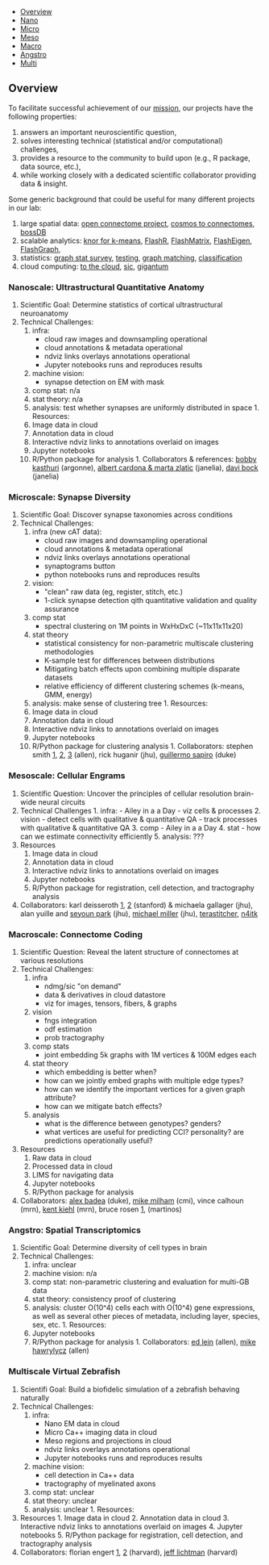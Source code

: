 - [Overview](https://github.com/neurodata/weekly-experiments/blob/master/projects.md#Overview)
- [Nano](https://github.com/neurodata/weekly-experiments/blob/master/projects.md#nanoscale-ultrastructural-quantitative-anatomy)
- [Micro](https://github.com/neurodata/weekly-experiments/blob/master/projects.md#microscale-synapse-diversity)
- [Meso](https://github.com/neurodata/weekly-experiments/blob/master/projects.md#mesoscale-cellular-engrams)
- [Macro](https://github.com/neurodata/weekly-experiments/blob/master/projects.md#macroscale-connectome-coding)
- [Angstro](https://github.com/neurodata/weekly-experiments/blob/master/projects.md#angstro-spatial-transcriptomics)
- [Multi](https://github.com/neurodata/weekly-experiments/blob/master/projects.md#multiscale-virtual-zebrafish)


## Overview

To facilitate successful achievement of our [mission](mission.md), our projects have the following properties:

1. answers an important neuroscientific question,
2. solves interesting technical (statistical and/or computational) challenges,
3. provides a resource to the community to build upon (e.g., R package, data source, etc.),
4. while working closely with a dedicated scientific collaborator providing data & insight.


Some generic background that could be useful for many different projects in our lab:
1. large spatial data: [open connectome project](https://dl.acm.org/citation.cfm?doid=2484838.2484870),  [cosmos to connectomes](http://linkinghub.elsevier.com/retrieve/pii/S0896-6273(14)00746-6http://linkinghub.elsevier.com/retrieve/pii/S0896-6273(14)00746-6), [bossDB](https://www.biorxiv.org/content/early/2017/11/10/217745)
2. scalable analytics: [knor for k-means](https://arxiv.org/abs/1606.08905), [FlashR](https://arxiv.org/abs/1604.06414), [FlashMatrix](https://arxiv.org/abs/1602.02864), [FlashEigen](https://arxiv.org/abs/1602.01421), [FlashGraph](https://arxiv.org/abs/1408.0500), 
3.  statistics: [graph stat survey](https://arxiv.org/abs/1709.05454), [testing](https://arxiv.org/abs/1609.05148), [graph matching](https://arxiv.org/abs/1405.3133), [classification](https://arxiv.org/abs/1709.01233)
4. cloud computing: [to the cloud](http://www.cell.com/neuron/abstract/S0896-6273(16)30783-8), [sic](https://academic.oup.com/gigascience/article/6/5/1/3062833), [gigantum](http://gigantum.io/)

### Nanoscale: Ultrastructural Quantitative Anatomy
   1. Scientific Goal: Determine statistics of cortical ultrastructural neuroanatomy
   1. Technical Challenges:
        1. infra: 
            - cloud raw images and downsampling operational
            - cloud annotations & metadata operational
            - ndviz links overlays annotations operational
            - Jupyter notebooks runs and reproduces results
        2. machine vision: 
            - synapse detection on EM with mask
        3. comp stat: n/a
        4. stat theory: n/a
        5. analysis: test whether synapses are uniformly distributed in space
    1. Resources:
        1. Image data in cloud
        2. Annotation data in cloud
        3. Interactive ndviz links to annotations overlaid on images
        4. Jupyter notebooks
        5. R/Python package for analysis 
    1. Collaborators & references: [bobby kasthuri](http://www.cell.com/cell/pdfExtended/S0092-8674(15)00824-7) (argonne), [albert cardona & marta zlatic](https://www.nature.com/articles/nature23455) (janelia), [davi bock](https://www.nature.com/articles/nature09802) (janelia)    

### Microscale: Synapse Diversity
  1. Scientific Goal: Discover synapse taxonomies across conditions
  1. Technical Challenges:
        1. infra (new cAT data):
            - cloud raw images and downsampling operational
            - cloud annotations & metadata operational
            - ndviz links overlays annotations operational
            - synaptograms button
            - python notebooks runs and reproduces results
        2. vision:
            - "clean" raw data (eg, register, stitch, etc.)
            - 1-click synapse detection qith quantitative validation and quality assurance
        3. comp stat
            - spectral clustering on 1M points in WxHxDxC (~11x11x11x20)
        4. stat theory
            - statistical consistency for non-parametric multiscale clustering methodologies
            - K-sample test for differences between distributions
            - Mitigating batch effects upon combining multiple disparate datasets
            - relative efficiency of different clustering schemes (k-means, GMM, energy)
        5. analysis: make sense of clustering tree
    1. Resources:
        1. Image data in cloud
        2. Annotation data in cloud
        3. Interactive ndviz links to annotations overlaid on images
        4. Jupyter notebooks
        5. R/Python package for clustering analysis 
    1. Collaborators: stephen smith [1](http://www.jneurosci.org/content/35/14/5792.short), [2](https://www.frontiersin.org/articles/10.3389/fnana.2015.00100/full), [3](http://www.cell.com/neuron/abstract/S0896-6273(10)00766-X) (allen), rick huganir (jhu), [guillermo sapiro](http://journals.plos.org/ploscompbiol/article?id=10.1371/journal.pcbi.1005493) (duke)
    
### Mesoscale: Cellular Engrams
 1. Scientific Question: Uncover the principles of cellular resolution brain-wide neural circuits 
 1. Technical Challenges
            1. infra:
              - Ailey in a a Day
              - viz cells & processes
            2. vision
              - detect cells with qualitative & quantitative QA
              - track processes with qualitative & quantitative QA
            3. comp
              - Ailey in a a Day
            4. stat
              - how can we estimate connectivity efficiently
            5. analysis: ???        
  1. Resources
        1. Image data in cloud
        2. Annotation data in cloud
        3. Interactive ndviz links to annotations overlaid on images
        4. Jupyter notebooks
        5. R/Python package for registration, cell detection, and tractography analysis 
  1. Collaborators: karl deisseroth [1](https://www.sciencedirect.com/science/article/pii/S009286741630558X), [2](https://www.sciencedirect.com/science/article/pii/S009286741500851X) (stanford) & michaela gallager (jhu), alan yuille and [seyoun park](http://onlinelibrary.wiley.com/wol1/doi/10.1118/1.4811203/full) (jhu), [michael miller](https://link.springer.com/chapter/10.1007/978-3-319-66182-7_32) (jhu), [terastitcher](http://abria.github.io/TeraStitcher/), [n4itk](http://ieeexplore.ieee.org/document/5445030/authors?ctx=authors) 
  
### Macroscale: Connectome Coding
  1. Scientific Question: Reveal the latent structure of connectomes at various resolutions
   1. Technical Challenges:
        1. infra
            - ndmg/sic "on demand"
            - data & derivatives in cloud datastore
            - viz for images, tensors, fibers, & graphs
        2. vision
            - fngs integration
            - odf estimation
            - prob tractography
        3. comp stats
            - joint embedding 5k graphs with 1M vertices & 100M edges each
        4. stat theory
            - which embedding is better when?
            - how can we jointly embed graphs with multiple edge types?
            - how can we identify the important vertices for a given graph attribute?
            - how can we mitigate batch effects?
        5. analysis
            - what is the difference between genotypes? genders?
            - what vertices are useful for predicting CCI? personality? are predictions operationally useful?
   1. Resources
        1. Raw data in cloud
        2. Processed data in cloud
        3. LIMS for navigating data
        4. Jupyter notebooks
        5. R/Python package for analysis 
   1. Collaborators: [alex badea](https://academic.oup.com/cercor/article/25/11/4628/2367615) (duke), [mike milham](https://www.biorxiv.org/content/early/2017/06/13/149369) (cmi), vince calhoun (mrn), [kent kiehl](https://www.amazon.com/Psychopath-Whisperer-Science-Without-Conscience/dp/0770435866) (mrn), bruce rosen [1](https://www.sciencedirect.com/science/article/pii/S1053811915007983?via%3Dihub), (martinos)
    
   
### Angstro: Spatial Transcriptomics

   1. Scientific Goal: Determine diversity of cell types in brain
   1. Technical Challenges: 
        1. infra: unclear 
        2. machine vision: n/a 
        3. comp stat: non-parametric clustering and evaluation for multi-GB data
        4. stat theory: consistency proof of clustering
        5. analysis: cluster O(10^4) cells each with O(10^4) gene expressions, as well as several other pieces of metadata, including layer, species, sex, etc. 
    1. Resources:
        4. Jupyter notebooks
        5. R/Python package for analysis 
    1. Collaborators: [ed lein](https://www.biorxiv.org/content/early/2018/01/19/239749) (allen), [mike hawrylycz](https://www.biorxiv.org/content/early/2017/12/06/229542) (allen)
    
    
 ### Multiscale Virtual Zebrafish
 
   1. Scientifi Goal: Build a biofidelic simulation of a zebrafish behaving naturally
   1. Technical Challenges: 
        1. infra: 
            - Nano EM data in cloud
            - Micro Ca++ imaging data in cloud
            - Meso regions and projections in cloud
            - ndviz links overlays annotations operational
            - Jupyter notebooks runs and reproduces results
        2. machine vision:
            - cell detection in Ca++ data
            - tractography of myelinated axons
        3. comp stat: unclear
        4. stat theory: unclear
        5. analysis: unclear
    1. Resources:
 1. Resources
        1. Image data in cloud
        2. Annotation data in cloud
        3. Interactive ndviz links to annotations overlaid on images
        4. Jupyter notebooks
        5. R/Python package for registration, cell detection, and tractography analysis 
 1. Collaborators: florian engert [1](https://www.nature.com/articles/nature11057), [2](https://www.nature.com/nmeth/journal/v12/n11/abs/nmeth.3581.html) (harvard), [jeff lichtman](https://www.nature.com/articles/nature22356) (harvard)
